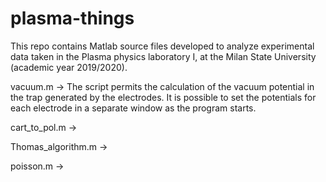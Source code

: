 # plasma-things
This repo contains Matlab source files developed to analyze experimental data taken in the Plasma physics laboratory I,
at the Milan State University (academic year 2019/2020).

vacuum.m -> The script permits the calculation of the vacuum potential in the trap generated by the electrodes.
            It is possible to set the potentials for each electrode in a separate window as the program starts.
            
cart_to_pol.m ->

Thomas_algorithm.m ->

poisson.m ->
            
            
